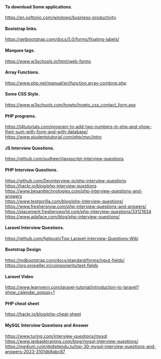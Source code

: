 #### To download Some applications.
https://en.softonic.com/windows/business-productivity

#### Bootstrap links.
https://getbootstrap.com/docs/5.0/forms/floating-labels/

#### Marquee tags.
https://www.w3schools.in/html/web-forms

#### Array Functions.
https://www.php.net/manual/en/function.array-combine.php

#### Some CSS Style.
https://www.w3schools.com/howto/howto_css_contact_form.asp

#### PHP programs.
https://t4tutorials.com/program-to-add-two-numbers-in-php-and-show-their-sum-with-form-and-with-database/ <br>
https://www.studentstutorial.com/php/mvc/intro

#### JS Interview Questions.
https://github.com/sudheerj/javascript-interview-questions

#### PHP Interview Questions.
https://github.com/Devinterview-io/php-interview-questions <br>
https://hackr.io/blog/php-interview-questions <br>
https://www.besanttechnologies.com/php-interview-questions-and-answers <br>
https://www.testgorilla.com/blog/php-interview-questions/ <br>
https://www.freshersnow.com/php-interview-questions-and-answers/ <br>
https://placement.freshersworld.com/php-interview-questions/33121834 <br>
https://www.adaface.com/blog/php-interview-questions/

#### Laravel Interview Questions.
https://github.com/fgitpush/Top-Laravel-Interview-Questions-Wiki

#### Bootstrap Design
https://mdbootstrap.com/docs/standard/forms/input-fields/ <br>
https://pro.propeller.in/components/text-fields

#### Laravel Video
https://www.learnvern.com/laravel-tutorial/introduction-to-laravel?show_calendar_popup=1

#### PHP cheat sheet
https://hackr.io/blog/php-cheat-sheet

#### MySQL Interview Questions and Answer
https://www.turing.com/interview-questions/mysql <br>
https://www.janbasktraining.com/blog/mysql-interview-questions/ <br>
https://medium.com/@diptendu.tu/top-30-mysql-interview-questions-and-answers-2023-3101db8abc87 <br>

